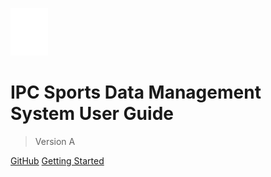 ![logo](img/ipc_institutional_white_header.png)

# IPC Sports Data Management System User Guide

> Version A

[GitHub](https://github.com/paralympics/sdms-user-guide/)
[Getting Started](#objective)